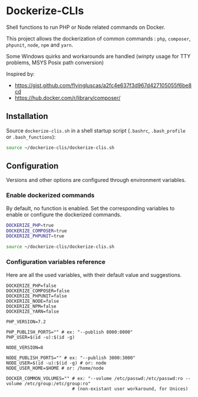 # Dockerize-CLIs

Shell functions to run PHP or Node related commands on Docker. 

This project allows the dockerization of common commands : 
`php`, `composer`, `phpunit`, `node`, `npm` and `yarn`.

Some Windows quirks and workarounds are handled (winpty usage for TTY problems, MSYS Posix path conversion)

Inspired by:
* https://gist.github.com/flyingluscas/a2fc4e637f3d967d427105055f6be8cd
* https://hub.docker.com/r/library/composer/

## Installation

Source `dockerize-clis.sh` in a shell startup script (`.bashrc`, `.bash_profile` or `.bash_functions`):
```bash
source ~/dockerize-clis/dockerize-clis.sh
```

## Configuration

Versions and other options are configured through environment variables.


### Enable dockerized commands

By default, no function is enabled. Set the corresponding variables to enable or configure the dockerized commands.

```bash
DOCKERIZE_PHP=true
DOCKERIZE_COMPOSER=true
DOCKERIZE_PHPUNIT=true

source ~/dockerize-clis/dockerize-clis.sh
```

### Configuration variables reference

Here are all the used variables, with their default value and suggestions.

```dotenv
DOCKERIZE_PHP=false
DOCKERIZE_COMPOSER=false
DOCKERIZE_PHPUNIT=false
DOCKERIZE_NODE=false
DOCKERIZE_NPM=false
DOCKERIZE_YARN=false

PHP_VERSION=7.2

PHP_PUBLISH_PORTS="" # ex: "--publish 8000:8000"
PHP_USER=$(id -u):$(id -g)

NODE_VERSION=8

NODE_PUBLISH_PORTS="" # ex: "--publish 3000:3000"
NODE_USER=$(id -u):$(id -g) # or: node
NODE_USER_HOME=$HOME # or: /home/node

DOCKER_COMMON_VOLUMES="" # ex: "--volume /etc/passwd:/etc/passwd:ro --volume /etc/group:/etc/group:ro" 
                         # (non-existant user workaround, for Unices)
```
